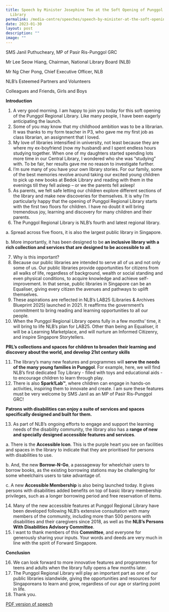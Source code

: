 ```yaml
---
title: Speech by Minister Josephine Teo at the Soft Opening of Punggol Regional
  Library
permalink: /media-centre/speeches/speech-by-minister-at-the-soft-opening-of-punggol-regional-library/
date: 2023-01-30
layout: post
description: ""
image: ""
---
```

SMS Janil Puthucheary, MP of Pasir Ris-Punggol GRC

Mr Lee Seow Hiang, Chairman, National Library Board (NLB)

Mr Ng Cher Pong, Chief Executive Officer, NLB

NLB’s Esteemed Partners and Volunteers

Colleagues and Friends, Girls and Boys

**Introduction**

1. A very good morning. I am happy to join you today for this soft opening of the Punggol Regional Library. Like many people, I have been eagerly anticipating the launch. 
2. Some of you may know that my childhood ambition was to be a librarian.  It was thanks to my form teacher in P3, who gave me my first job as class librarian, an assignment that I loved.
3. My love of libraries intensified in university, not least because they are where my ex-boyfriend (now my husband) and I spent endless hours studying together. When one of my daughters started spending lots more time in our Central Library, I wondered who she was “studying” with. To be fair, her results gave me no reason to investigate further.
4. I’m sure many of you have your own library stories. For our family, some of the best memories revolve around taking our excited young children to pick up new books at Bedok Library and reading with them in the evenings till they fell asleep – or we the parents fell asleep! 
5. As parents, we felt safe letting our children explore different sections of the library and make new discoveries for themselves. It is why I’m particularly happy that the opening of Punggol Regional Library starts with the first two floors for children. I have no doubt it will bring tremendous joy, learning and discovery for many children and their parents.
6. The Punggol Regional Library is NLB’s fourth and latest regional library. 
 
 a. 	Spread across five floors, it is also the largest public library in Singapore. 
 
 b. 	More importantly, it has been designed to be **an inclusive library with a rich collection and services that are designed to be accessible to all**. 
 
7. Why is this important? 
8. Because our public libraries are intended to serve all of us and not only some of us. Our public libraries provide opportunities for citizens from all walks of life, regardless of background, wealth or social standing and even physical conditions, to acquire knowledge and achieve self-improvement. In that sense, public libraries in Singapore can be an Equaliser, giving every citizen the avenues and pathways to uplift themselves.  
9. These aspirations are reflected in NLB’s LAB25 (Libraries & Archives Blueprint 2025) launched in 2021. It reaffirms the government’s commitment to bring reading and learning opportunities to all our people.
10. When the Punggol Regional Library opens fully in a few months’ time, it will bring to life NLB’s plan for LAB25. Other than being an Equaliser, it will be a Learning Marketplace, and will nurture an Informed Citizenry, and inspire Singapore Storytellers.
 
 **PRL’s collections and spaces for children to broaden their learning and discovery about the world, and develop 21st century skills**
 
11. The library’s many new features and programmes will **serve the needs of the many young families in Punggol**. For example, here, we will find NLB’s first dedicated Toy Library - filled with toys and educational aids - to encourage children to learn through play. 
12. There is also **Spark!Lab™**, where children can engage in hands-on activities, inspiring them to innovate and create.  I am sure these features must be very welcome by SMS Janil as an MP of Pasir Ris-Punggol GRC!
 
 **Patrons with disabilities can enjoy a suite of services and spaces specifically designed and built for them.**
 
13. As part of NLB’s ongoing efforts to engage and support the learning needs of the disability community, the library also has a **range of new and specially designed accessible features and services**. 
 
 a. 	There is the **Accessible Icon**. This is the purple heart you see on facilities and spaces in the library to indicate that they are prioritised for persons with disabilities to use. 
 
 b. 	And, the new **Borrow-N-Go**, a passageway for wheelchair users to borrow books, as the existing borrowing stations may be challenging for some wheelchairs users to take advantage of. 
 
 c. 	A new **Accessible Membership** is also being launched today. It gives persons with disabilities added benefits on top of basic library membership privileges, such as a longer borrowing period and free reservation of items.
 
14. Many of the new accessible features at Punggol Regional Library have been developed following NLB’s extensive consultation with many members of the community, including more than 500 persons with disabilities and their caregivers since 2018, as well as the **NLB’s Persons With Disabilities Advisory Committee**. 
15. I want to thank members of this **Committee**, and everyone for generously sharing your inputs. Your words and deeds are very much in line with the spirit of Forward Singapore. 
     
 **Conclusion**
 
16. We can look forward to more innovative features and programmes for teens and adults when the library fully opens a few months later. 
17. The Punggol Regional Library will play an important part as one of our public libraries islandwide, giving the opportunities and resources for Singaporeans to learn and grow, regardless of our age or starting point in life.
18. Thank you. 

[PDF version of speech](/files/Speeches%202023/speech%20by%20minister%20josephine%20teo%20at%20soft%20opening%20of%20punggol%20regional%20library%20on%2030%20jan%202023.pdf)